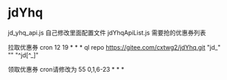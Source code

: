 
# jdYhq
jd_yhq_api.js 自己修改里面配置文件
jdYhqApiList.js 需要抢的优惠券列表

拉取优惠券
cron 12 19 * * *
ql repo https://gitee.com/cxtwg2/jdYhq.git "jd_" "" "^jd[^_]"

领取优惠券 cron请修改为
55 0,1,6-23 * * *
